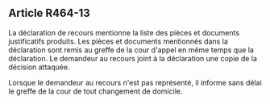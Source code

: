 Article R464-13
----
La déclaration de recours mentionne la liste des pièces et documents
justificatifs produits. Les pièces et documents mentionnés dans la déclaration
sont remis au greffe de la cour d'appel en même temps que la déclaration. Le
demandeur au recours joint à la déclaration une copie de la décision attaquée.

Lorsque le demandeur au recours n'est pas représenté, il informe sans délai le
greffe de la cour de tout changement de domicile.
